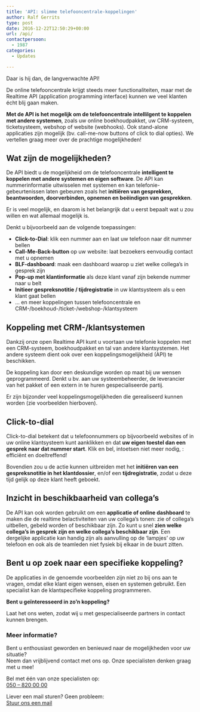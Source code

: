 ```yaml
---
title: 'API: slimme telefooncentrale-koppelingen'
author: Ralf Gerrits
type: post
date: 2016-12-22T12:50:29+00:00
url: /api/
contactpersoon:
  - 1987
categories:
  - Updates

---
```

Daar is hij dan, de langverwachte API!
  
De online telefooncentrale krijgt steeds meer functionaliteiten, maar met de Realtime API (application programming interface) kunnen we veel klanten écht blij gaan maken. 

<!--more-->

**Met de API is het mogelijk om de telefooncentrale intellilgent te koppelen met andere systemen**, zoals uw online boekhoudpakket, uw CRM-systeem, ticketsysteem, webshop of website (webhooks). Ook stand-alone applicaties zijn mogelijk (bv. call-me-now buttons of click to dial opties). We vertellen graag meer over de prachtige mogelijkheden!

## Wat zijn de mogelijkheden?

De API biedt u de mogelijkheid om de telefooncentrale **intelligent te koppelen met andere systemen en eigen software**. De API kan nummerinformatie uitwisselen met systemen en kan telefonie-gebeurtenissen laten gebeuren zoals het **initiëren van gesprekken, beantwoorden, doorverbinden, opnemen en beëindigen van gesprekken**.
  
Er is veel mogelijk, en daarom is het belangrijk dat u eerst bepaalt wat u zou willen en wat allemaal mogelijk is.
  
Denkt u bijvoorbeeld aan de volgende toepassingen: 

  * **Click-to-Dial**: klik een nummer aan en laat uw telefoon naar dit nummer bellen 
  * **Call-Me-Back-button** op uw website: laat bezoekers eenvoudig contact met u opnemen
  * **BLF-dashboard**: maak een dashboard waarop u ziet welke collega&#8217;s in gesprek zijn
  * **Pop-up met klantinformatie** als deze klant vanaf zijn bekende nummer naar u belt 
  * **Initieer gespreksnotitie / tijdregistratie** in uw klantsysteem als u een klant gaat bellen
  * &#8230; en meer koppelingen tussen telefooncentrale en CRM-/boekhoud-/ticket-/webshop-/klantsysteem 

## Koppeling met CRM-/klantsystemen

Dankzij onze open Realtime API kunt u voortaan uw telefonie koppelen met een CRM-systeem, boekhoudpakket en tal van andere klantsystemen. Het andere systeem dient ook over een koppelingsmogelijkheid (API) te beschikken.
  
De koppeling kan door een deskundige worden op maat bij uw wensen geprogrammeerd. Denkt u bv. aan uw systeembeheerder, de leverancier van het pakket of een extern in te huren gespecialiseerde partij.
  
Er zijn bijzonder veel koppelingsmogelijkheden die gerealiseerd kunnen worden (zie voorbeelden hierboven). 

## Click-to-dial

Click-to-dial betekent dat u telefoonnummers op bijvoorbeeld websites of in uw online klantsysteem kunt aanklikken en dat **uw eigen toestel dan een gesprek naar dat nummer start**. Klik en bel, intoetsen niet meer nodig, : efficiënt en doeltreffend!
  
Bovendien zou u de actie kunnen uitbreiden met het **initiëren van een gespreksnotitie in het klantdossier**, en/of een **tijdregistratie**, zodat u deze tijd gelijk op deze klant heeft geboekt. 

## Inzicht in beschikbaarheid van collega&#8217;s

De API kan ook worden gebruikt om een **applicatie of online dashboard** te maken die de realtime belactiviteiten van uw collega&#8217;s tonen: zie of collega&#8217;s uitbellen, gebeld worden of beschikbaar zijn. Zo kunt u snel **zien welke collega&#8217;s in gesprek zijn en welke collega&#8217;s beschikbaar zijn**. Een dergelijke applicatie kan handig zijn als aanvulling op de &#8216;lampjes&#8217; op uw telefoon en ook als de teamleden niet fysiek bij elkaar in de buurt zitten. 

## Bent u op zoek naar een specifieke koppeling? 

De applicaties in de genoemde voorbeelden zijn niet zo bij ons aan te vragen, omdat elke klant eigen wensen, eisen en systemen gebruikt. Een specialist kan de klantspecifieke koppeling programmeren.
  
**Bent u geïnteresseerd in zo&#8217;n koppeling?** 
  
Laat het ons weten, zodat wij u met gespecialiseerde partners in contact kunnen brengen. 

<div class='callout'>
  <h3>
    Meer informatie?
  </h3>
  
  <p>
    Bent u enthousiast geworden en benieuwd naar de mogelijkheden voor uw situatie?<br /> Neem dan vrijblijvend contact met ons op. Onze specialisten denken graag met u mee!
  </p>
  
  <div class="address-phone">
    <p>
      Bel met één van onze specialisten op: <br /> <a href="tel:+31508200000">050 &#8211; 820 00 00 </a>
    </p>
  </div>
  
  <div class="address-mail">
    <p>
      Liever een mail sturen? Geen probleem: <br /> <a href="https://www.callvoiptelefonie.nl/contact/hulp-nodig/">Stuur ons een mail</a>
    </p>
  </div>